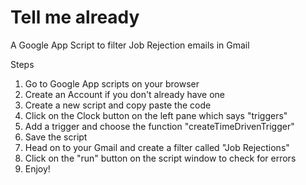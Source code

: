 # Tell me already

A Google App Script to filter Job Rejection emails in Gmail 

Steps 
1. Go to Google App scripts on your browser
2. Create an Account if you don't already have one
3. Create a new script and copy paste the code
4. Click on the Clock button on the left pane which says "triggers"
5. Add a trigger and choose the function "createTimeDrivenTrigger"
6. Save the script
7. Head on to your Gmail and create a filter called "Job Rejections"
8. Click on the "run" button on the script window to check for errors
9. Enjoy!
